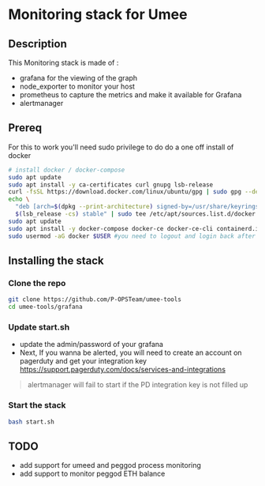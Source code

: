 # Monitoring stack for Umee

## Description
This Monitoring stack is made of :
- grafana for the viewing of the graph
- node_exporter to monitor your host
- prometheus to capture the metrics and make it available for Grafana
- alertmanager 

## Prereq

For this to work you'll need sudo privilege to do do a one off install of docker

```bash
# install docker / docker-compose
sudo apt update
sudo apt install -y ca-certificates curl gnupg lsb-release
curl -fsSL https://download.docker.com/linux/ubuntu/gpg | sudo gpg --dearmor -o /usr/share/keyrings/docker-archive-keyring.gpg
echo \
  "deb [arch=$(dpkg --print-architecture) signed-by=/usr/share/keyrings/docker-archive-keyring.gpg] https://download.docker.com/linux/ubuntu \
  $(lsb_release -cs) stable" | sudo tee /etc/apt/sources.list.d/docker.list > /dev/null
sudo apt update
sudo apt install -y docker-compose docker-ce docker-ce-cli containerd.io
sudo usermod -aG docker $USER #you need to logout and login back after that
```

## Installing the stack

### Clone the repo

```bash
git clone https://github.com/P-OPSTeam/umee-tools
cd umee-tools/grafana
```

### Update start.sh

- update the admin/password of your grafana
- Next, If you wanna be alerted, you will need to create an account on pagerduty and get your integration key https://support.pagerduty.com/docs/services-and-integrations

> alertmanager will fail to start if the PD integration key is not filled up 

### Start the stack

```bash
bash start.sh
```

## TODO

- add support for umeed and peggod process monitoring
- add support to monitor peggod ETH balance
